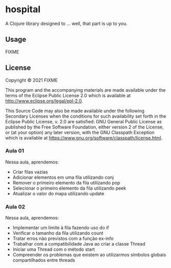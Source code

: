 # hospital

A Clojure library designed to ... well, that part is up to you.

## Usage

FIXME

## License

Copyright © 2021 FIXME

This program and the accompanying materials are made available under the
terms of the Eclipse Public License 2.0 which is available at
http://www.eclipse.org/legal/epl-2.0.

This Source Code may also be made available under the following Secondary
Licenses when the conditions for such availability set forth in the Eclipse
Public License, v. 2.0 are satisfied: GNU General Public License as published by
the Free Software Foundation, either version 2 of the License, or (at your
option) any later version, with the GNU Classpath Exception which is available
at https://www.gnu.org/software/classpath/license.html.

### Aula 01
Nessa aula, aprendemos:

- Criar filas vazias
- Adicionar elementos em uma fila utilizando conj
- Remover o primeiro elemento da fila utilizando pop
- Selecionar o primeiro elemento da fila utilizando peek
- Atualizar o valor do mapa utilizando update


### Aula 02

Nessa aula, aprendemos:

- Implementar um limite à fila fazendo uso do if
- Verificar o tamanho da fila utilizando count
- Tratar erros não previstos com a função ex-info
- Trabalhar com a compatibilidade Java ao criar a classe Thread
- Iniciar uma Thread com o método start
- Compreender os problemas que existem ao utilizarmos símbolos globais compartilhados entre threads